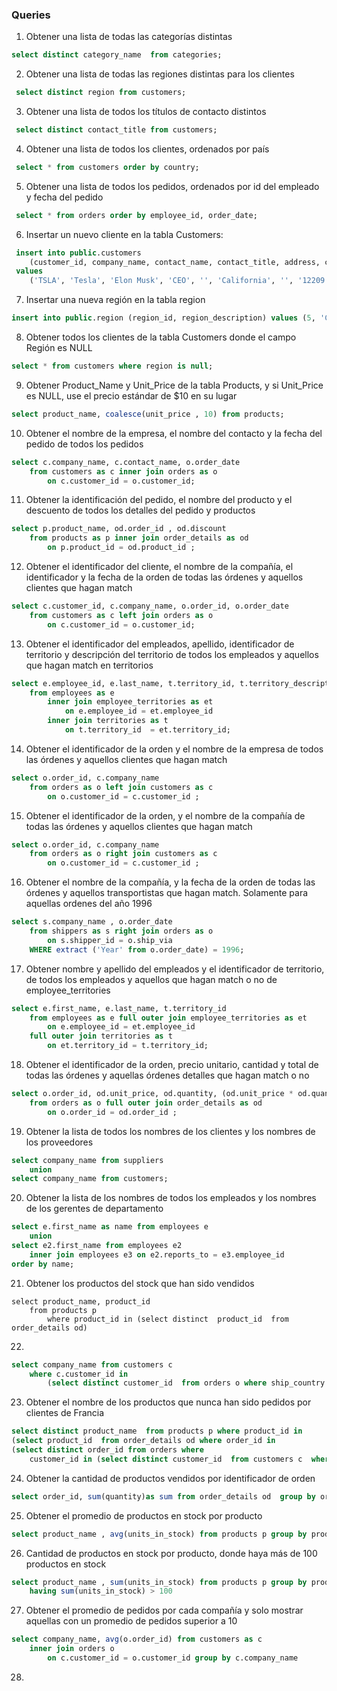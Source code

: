### Queries

1) Obtener una lista de todas las categorías distintas
 ```sql
 select distinct category_name  from categories; 
 ```

2) Obtener una lista de todas las regiones distintas para los clientes
```sql
 select distinct region from customers;
```

3) Obtener una lista de todos los títulos de contacto distintos
```sql
 select distinct contact_title from customers;
```

4) Obtener una lista de todos los clientes, ordenados por país
```sql
 select * from customers order by country;
```

5) Obtener una lista de todos los pedidos, ordenados por id del empleado y fecha del pedido
```sql
 select * from orders order by employee_id, order_date; 
```

6) Insertar un nuevo cliente en la tabla Customers:
```sql
 insert into public.customers
    (customer_id, company_name, contact_name, contact_title, address, city, region, postal_code, country, phone, fax)
 values
    ('TSLA', 'Tesla', 'Elon Musk', 'CEO', '', 'California', '', '12209', 'United States', '08008881111', '2136-123');
```

7) Insertar una nueva región en la tabla region
```sql
insert into public.region (region_id, region_description) values (5, 'Center'); 
```

8) Obtener todos los clientes de la tabla Customers donde el campo Región es NULL
```sql
select * from customers where region is null;
```

9) Obtener Product_Name y Unit_Price de la tabla Products, y si Unit_Price es NULL, use el precio estándar de $10 en su lugar
```sql
select product_name, coalesce(unit_price , 10) from products;
```

10) Obtener el nombre de la empresa, el nombre del contacto y la fecha del pedido de todos los pedidos
```sql
select c.company_name, c.contact_name, o.order_date
	from customers as c inner join orders as o 
		on c.customer_id = o.customer_id;
```

11) Obtener la identificación del pedido, el nombre del producto y el descuento de todos los detalles del pedido y productos
```sql
select p.product_name, od.order_id , od.discount
	from products as p inner join order_details as od 
		on p.product_id = od.product_id ;
```

12) Obtener el identificador del cliente, el nombre de la compañía, el identificador y la fecha de la orden de todas las órdenes y aquellos clientes que hagan match
```sql
select c.customer_id, c.company_name, o.order_id, o.order_date
	from customers as c left join orders as o
		on c.customer_id = o.customer_id;
```

13) Obtener el identificador del empleados, apellido, identificador de territorio y descripción del territorio de todos los empleados y aquellos que hagan match en territorios
```sql
select e.employee_id, e.last_name, t.territory_id, t.territory_description
	from employees as e 
		inner join employee_territories as et
			on e.employee_id = et.employee_id 
		inner join territories as t
			on t.territory_id  = et.territory_id;
```

14) Obtener el identificador de la orden y el nombre de la empresa de todos las órdenes y aquellos clientes que hagan match
```sql
select o.order_id, c.company_name
	from orders as o left join customers as c
		on o.customer_id = c.customer_id ;
```

15) Obtener el identificador de la orden, y el nombre de la compañía de todas las órdenes y aquellos clientes que hagan match
```sql
select o.order_id, c.company_name
	from orders as o right join customers as c
		on o.customer_id = c.customer_id ;
```

16) Obtener el nombre de la compañía, y la fecha de la orden de todas las órdenes y aquellos transportistas que hagan match. Solamente para aquellas ordenes del año 1996
```sql
select s.company_name , o.order_date
	from shippers as s right join orders as o
		on s.shipper_id = o.ship_via 
	WHERE extract ('Year' from o.order_date) = 1996;
```

17) Obtener nombre y apellido del empleados y el identificador de territorio, de todos los empleados y aquellos que hagan match o no de employee_territories
```sql
select e.first_name, e.last_name, t.territory_id
	from employees as e full outer join employee_territories as et
		on e.employee_id = et.employee_id 
	full outer join territories as t
		on et.territory_id = t.territory_id;
```

18) Obtener el identificador de la orden, precio unitario, cantidad y total de todas las órdenes y aquellas órdenes detalles que hagan match o no
```sql
select o.order_id, od.unit_price, od.quantity, (od.unit_price * od.quantity) as total
	from orders as o full outer join order_details as od
		on o.order_id = od.order_id ;
```

19) Obtener la lista de todos los nombres de los clientes y los nombres de los proveedores
```sql
select company_name from suppliers
	union
select company_name from customers;
```

20) Obtener la lista de los nombres de todos los empleados y los nombres de los gerentes de departamento
```sql
select e.first_name as name from employees e
	union
select e2.first_name from employees e2 
	inner join employees e3 on e2.reports_to = e3.employee_id
order by name;
```

21) Obtener los productos del stock que han sido vendidos
```sqlS
select product_name, product_id 
	from products p 
		where product_id in (select distinct  product_id  from order_details od)
```

22)
```sql
select company_name from customers c 
	where c.customer_id in
		(select distinct customer_id  from orders o where ship_country = 'Argentina');
```

23) Obtener el nombre de los productos que nunca han sido pedidos por clientes de
Francia

```sql
select distinct product_name  from products p where product_id in
(select product_id  from order_details od where order_id in
(select distinct order_id from orders where 
	customer_id in (select distinct customer_id  from customers c  where country != 'France')));
```

24) Obtener la cantidad de productos vendidos por identificador de orden
```sql
select order_id, sum(quantity)as sum from order_details od  group by order_id;
```

25) Obtener el promedio de productos en stock por producto
```sql
select product_name , avg(units_in_stock) from products p group by product_name 
```

26) Cantidad de productos en stock por producto, donde haya más de 100 productos en stock
```sql
select product_name , sum(units_in_stock) from products p group by product_name 
	having sum(units_in_stock) > 100
```

27) Obtener el promedio de pedidos por cada compañía y solo mostrar aquellas con un promedio de pedidos superior a 10
```sql
select company_name, avg(o.order_id) from customers as c 
	inner join orders o 
		on c.customer_id = o.customer_id group by c.company_name 
```

28)